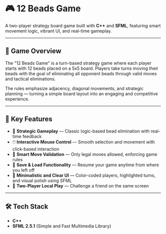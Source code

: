 # 🎮 12 Beads Game

A two-player strategy board game built with **C++** and **SFML**, featuring smart movement logic, vibrant UI, and real-time gameplay.

---

## 🧠 Game Overview

The "12 Beads Game" is a turn-based strategy game where each player starts with 12 beads placed on a 5x5 board. Players take turns moving their beads with the goal of eliminating all opponent beads through valid moves and tactical eliminations.

The rules emphasize adjacency, diagonal movements, and strategic planning — turning a simple board layout into an engaging and competitive experience.

---

## 🌟 Key Features

- 🎯 **Strategic Gameplay** — Classic logic-based bead elimination with real-time feedback
- 🖱️ **Interactive Mouse Control** — Smooth selection and movement with click-based interaction
- 🧠 **Smart Move Validation** — Only legal moves allowed, enforcing game rules
- 💾 **Save & Load Functionality** — Resume your game anytime from where you left off
- 🎨 **Minimalistic and Clear UI** — Color-coded players, highlighted turns, and visual polish using SFML
- 👥 **Two-Player Local Play** — Challenge a friend on the same screen

---

## 🛠️ Tech Stack

- **C++**
- **SFML 2.5.1** (Simple and Fast Multimedia Library)
